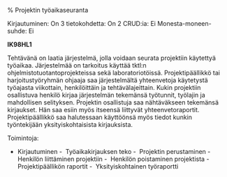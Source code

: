 % Projektin työaikaseuranta
<!-- Arvosanamaksimi: 3 -->
<!-- Vaikeustaso: Helpohko -->
<comment>
Kirjautuminen:        On
3 tietokohdetta:      On
2 CRUD:ia:            Ei
Monesta-moneen-suhde: Ei
</comment>

**IK98HL1**

Tehtävänä on laatia järjestelmä, jolla voidaan seurata projektiin käytettyä
työaikaa. Järjestelmää on tarkoitus käyttää tktl:n
ohjelmistotuotantoprojekteissa sekä laboratoriotöissä. Projektipäällikkö tai
harjoitustyöryhmän ohjaaja saa järjestelmältä yhteenvetoja käytetystä työajasta
viikottain, henkilöittäin ja tehtävälajeittain. Kukin projektiin osallistuva
henkilö kirjaa järjestelmän tekemänsä työtunnit, työlajin ja mahdollisen
selityksen. Projektin osallistuja saa nähtäväkseen tekemänsä kirjaukset. Hän
saa esiin myös itseensä liittyvät yhteenvetoraportit. Projektipäällikkö saa
halutessaan käyttöönsä myös tiedot kunkin työntekijään yksityiskohtaisista
kirjauksista.

Toimintoja:
-  Kirjautuminen
-  Työaikakirjauksen teko
-  Projektin perustaminen
-  Henkilön liittäminen projektiin
-  Henkilön poistaminen projektista
-  Projektipäällikön raportit
-  Yksityiskohtainen työraportti
 
